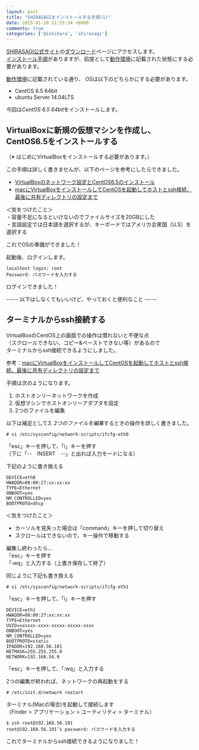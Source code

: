 ```yaml
---
layout: post
title: "SHIRASAGIをインストールする手順(1)"
date: 2015-01-20 11:55:34 +0900
comments: true
categories: ['@ishihara', 'shirasagi']
---
```



[SHIRASAGI公式サイト](http://www.ss-proj.org/)の[ダウンロード](http://www.ss-proj.org/download/)ページにアクセスします。  
[インストール手順](http://www.ss-proj.org/download/install.html)がありますが、前提として[動作環境](http://www.ss-proj.org/about/requirement.html)に記載された状態にする必要があります。  

[動作環境](http://www.ss-proj.org/about/requirement.html)に記載されている通り、
OSは以下のどちらかにする必要があります。  
* CentOS 6.5 64bit  
* ubuntu Server 14.04LTS  

今回は*CentOS 6.5 64bit*をインストールします。  



## VirtualBoxに新規の仮想マシンを作成し、CentOS6.5をインストールする  
（※ はじめにVirtualBoxをインストールする必要があります。）  

この手順は詳しく書きませんが、以下のページを参考にしたらできました。  
* [VirtualBoxのネットワーク設定とCentOS6.5のインストール](https://blog.apar.jp/linux/402/)  
* [macにVirtualBoxをインストールしてCentOSを起動してホストとssh接続、最後に共有ディレクトリの設定まで](http://djangoapplab.com/mac%E3%81%ABvirtualbox%E3%82%92%E3%82%A4%E3%83%B3%E3%82%B9%E3%83%88%E3%83%BC%E3%83%AB%E3%81%97%E3%81%A6centos%E3%82%92%E8%B5%B7%E5%8B%95%E3%81%97%E3%81%A6%E3%83%9B%E3%82%B9%E3%83%88%E3%81%A8ssh/)  

＜気をつけたこと＞  
・容量不足になるといけないのでファイルサイズを20GBにした  
・言語設定では日本語を選択するが、キーボードではアメリカ合衆国（U.S）を選択する  


これでOSの準備ができました！  

起動後、ログインします。  
```
localhost login: root  
Password: パスワードを入力する  
```
ログインできました！  



----- 以下はしなくてもいいけど、やっておくと便利なこと -----



## ターミナルからssh接続する  

VirtualBoxのCentOS上の画面での操作は慣れないと不便な点  
（スクロールできない、コピー&ペーストできない等）があるので  
ターミナルからssh接続できるようにしました。  

参考：[macにVirtualBoxをインストールしてCentOSを起動してホストとssh接続、最後に共有ディレクトリの設定まで](http://djangoapplab.com/mac%E3%81%ABvirtualbox%E3%82%92%E3%82%A4%E3%83%B3%E3%82%B9%E3%83%88%E3%83%BC%E3%83%AB%E3%81%97%E3%81%A6centos%E3%82%92%E8%B5%B7%E5%8B%95%E3%81%97%E3%81%A6%E3%83%9B%E3%82%B9%E3%83%88%E3%81%A8ssh/)  

手順は次のようになります。  
1. ホストオンリーネットワークを作成  
2. 仮想マシンでホストオンリーアダプタを設定  
3. 2つのファイルを編集  


以下は補足として*3. 2つのファイルを編集*するときの操作を詳しく書きました。  

```
# vi /etc/sysconfig/network-scripts/ifcfg-eth0  
```
「esc」キーを押して、「i」キーを押す  
（下に「--　INSERT　--」と出れば入力モードになる）  

下記のように書き換える  
```
DEVICE=eth0  
HWADDR=08:00:27:xx:xx:xx  
TYPE=Ethernet  
ONBOOT=yes  
NM_CONTROLLED=yes  
BOOTPROTO=dhcp  
```

＜気をつけたこと＞  
* カーソルを見失った場合は「command」キーを押して切り替え  
* スクロールはできないので、キー操作で移動する  

編集し終わったら...  
「esc」キーを押す  
「:wq」と入力する（上書き保存して終了）  


同じように下記も書き換える  
```
# vi /etc/sysconfig/network-scripts/ifcfg-eth1  
```
「esc」キーを押して、「i」キーを押す  

```
DEVICE=eth1  
HWADDR=08:00:27:xx:xx:xx  
TYPE=Ethernet  
UUID=xxxxxx-xxxx-xxxxx-xxxxx-xxxx  
ONBOOT=yes  
NM_CONTROLLED=yes  
BOOTPROTO=static  
IPADDR=192.168.56.101  
NETMASK=255.255.255.0  
NETWORK=192.168.56.0  
```
「esc」キーを押して、「:wq」と入力する  

2つの編集が終われば、ネットワークの再起動をする  
```
# /etc/init.d/network restart  
```

ターミナル(Macの場合)を起動して接続します  
（Finder >  アプリケーション > ユーティリティ > ターミナル）  
```
$ ssh root@192.168.56.101  
root@192.168.56.101’s password: パスワードを入力する  
```

これでターミナルからssh接続できるようになりました！  
